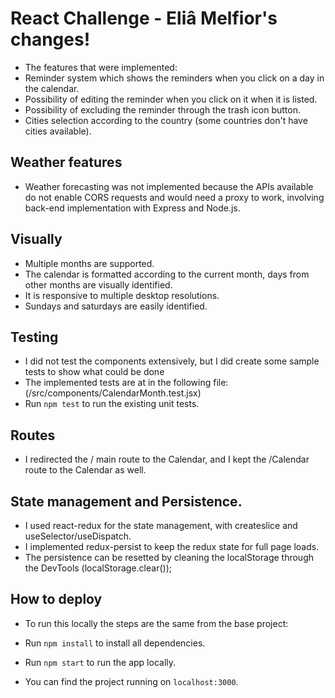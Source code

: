 # React Challenge - Eliâ Melfior's changes!

- The features that were implemented:
- Reminder system which shows the reminders when you click on a day in the calendar.
- Possibility of editing the reminder when you click on it when it is listed.
- Possibility of excluding the reminder through the trash icon button.
- Cities selection according to the country (some countries don't have cities available).

## Weather features

- Weather forecasting was not implemented because the APIs available do not enable CORS requests and would need a proxy to work, involving back-end implementation with Express and Node.js.

## Visually

- Multiple months are supported.
- The calendar is formatted according to the current month, days from other months are visually identified.
- It is responsive to multiple desktop resolutions.
- Sundays and saturdays are easily identified.

## Testing

- I did not test the components extensively, but I did create some sample tests to show what could be done
- The implemented tests are at in the following file: (/src/components/CalendarMonth.test.jsx)
- Run `npm test` to run the existing unit tests.

## Routes

- I redirected the / main route to the Calendar, and I kept the /Calendar route to the Calendar as well.

## State management and Persistence.

- I used react-redux for the state management, with createslice and useSelector/useDispatch.
- I implemented redux-persist to keep the redux state for full page loads.
- The persistence can be resetted by cleaning the localStorage through the DevTools (localStorage.clear());

## How to deploy

- To run this locally the steps are the same from the base project:

 - Run `npm install`  to install all dependencies.
 - Run `npm start`  to run the app locally.
 - You can find the project running on `localhost:3000`.
